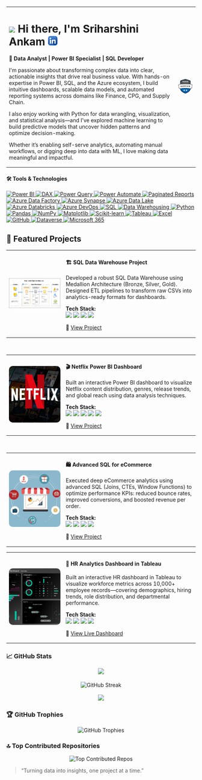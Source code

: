<!-- Title and Badge Side-by-Side -->
<table>
  <tr>
    <td>
      <h1>
        <img src="https://media.giphy.com/media/hvRJCLFzcasrR4ia7z/giphy.gif" width="30px" />
        Hi there, I'm Sriharshini Ankam
        <a href="https://www.linkedin.com/in/sriharshini-ankam-64a29a177/" target="_blank">
          <img src="linkedin-icon.png" width="25px" alt="LinkedIn Profile"/>
        </a>
      </h1>
      <p><strong>🎯 Data Analyst | Power BI Specialist | SQL Developer</strong></p>
      <p>
        I'm passionate about transforming complex data into clear, actionable insights that drive real business value. With hands-on expertise in Power BI, SQL, and the Azure ecosystem, I build intuitive dashboards, scalable data models, and automated reporting systems across domains like Finance, CPG, and Supply Chain.

I also enjoy working with Python for data wrangling, visualization, and statistical analysis—and I’ve explored machine learning to build predictive models that uncover hidden patterns and optimize decision-making.

Whether it’s enabling self-serve analytics, automating manual workflows, or digging deep into data with ML, I love making data meaningful and impactful.
      </p>
    </td>
    <td align="right">
      <a href="https://learn.microsoft.com/en-gb/users/sriharshiniankam-2704/credentials/778612b636b06714?ref=https%3A%2F%2Fwww.linkedin.com%2F" target="_blank">
        <img src="./microsoft-certified-associate-badge.svg" alt="Microsoft Certified Power BI Badge" width="280px"/>
      </a>
    </td>
  </tr>
</table>


#### 🛠️ Tools & Technologies


<p align="left"> <!-- Power Platform & BI --> <a href="#" title="Power BI – Interactive dashboards, DAX, data modeling"> <img src="https://img.shields.io/badge/POWER%20BI-F2C811?style=for-the-badge&logo=powerbi&logoColor=black" alt="Power BI"/> </a> <a href="#" title="DAX – Advanced calculations in Power BI"> <img src="https://img.shields.io/badge/DAX-0A66C2?style=for-the-badge&logo=microsoft&logoColor=white" alt="DAX"/> </a> <a href="#" title="Power Query – Data transformation inside Power BI and Excel"> <img src="https://img.shields.io/badge/POWER%20QUERY-006400?style=for-the-badge&logo=microsoftexcel&logoColor=white" alt="Power Query"/> </a> <a href="#" title="Power Automate – Workflow automation & scheduled refreshes"> <img src="https://img.shields.io/badge/POWER%20AUTOMATE-0078D4?style=for-the-badge&logo=microsoftpowerautomate&logoColor=white" alt="Power Automate"/> </a> <a href="#" title="Paginated Reports – Pixel-perfect reports in Power BI"> <img src="https://img.shields.io/badge/PAGINATED%20REPORTS-005B9A?style=for-the-badge&logo=powerbi&logoColor=white" alt="Paginated Reports"/> </a> <!-- Azure Ecosystem --> <a href="#" title="Azure Data Factory – Orchestration of ETL pipelines"> <img src="https://img.shields.io/badge/AZURE%20DATA%20FACTORY-007FFF?style=for-the-badge&logo=microsoftazure&logoColor=white" alt="Azure Data Factory"/> </a> <a href="#" title="Azure Synapse – Analytics service for big data and warehousing"> <img src="https://img.shields.io/badge/AZURE%20SYNAPSE%20ANALYTICS-008AD7?style=for-the-badge&logo=azuredevops&logoColor=white" alt="Azure Synapse"/> </a> <a href="#" title="Azure Data Lake – Scalable storage for big data analytics"> <img src="https://img.shields.io/badge/AZURE%20DATA%20LAKE-00BFFF?style=for-the-badge&logo=windows&logoColor=white" alt="Azure Data Lake"/> </a> <a href="#" title="Azure Databricks – Apache Spark-based analytics in Azure"> <img src="https://img.shields.io/badge/AZURE%20DATABRICKS-E34A86?style=for-the-badge&logo=databricks&logoColor=white" alt="Azure Databricks"/> </a> <a href="#" title="Azure DevOps – Source control & pipeline automation"> <img src="https://img.shields.io/badge/AZURE%20DEVOPS-0078D7?style=for-the-badge&logo=azuredevops&logoColor=white" alt="Azure DevOps"/> </a> <!-- Data, SQL, Python --> <a href="#" title="SQL – Complex queries, joins, stored procedures"> <img src="https://img.shields.io/badge/SQL-4479A1?style=for-the-badge&logo=postgresql&logoColor=white" alt="SQL"/> </a> <a href="#" title="Data Warehousing – ETL, star schemas, historical reporting"> <img src="https://img.shields.io/badge/DATA%20WAREHOUSING-9B59B6?style=for-the-badge&logo=databricks&logoColor=white" alt="Data Warehousing"/> </a> <a href="#" title="Python – Pandas, NumPy, data manipulation for analytics"> <img src="https://img.shields.io/badge/PYTHON-3776AB?style=for-the-badge&logo=python&logoColor=white" alt="Python"/> </a> <a href="#" title="Pandas – Data manipulation in Python"> <img src="https://img.shields.io/badge/PANDAS-150458?style=for-the-badge&logo=pandas&logoColor=white" alt="Pandas"/> </a> <a href="#" title="NumPy – Numerical computing for data science"> <img src="https://img.shields.io/badge/NUMPY-013243?style=for-the-badge&logo=numpy&logoColor=white" alt="NumPy"/> </a> <a href="#" title="Matplotlib – Data visualization in Python"> <img src="https://img.shields.io/badge/MATPLOTLIB-11557C?style=for-the-badge&logo=plotly&logoColor=white" alt="Matplotlib"/> </a> <a href="#" title="Scikit-learn – Machine learning models and pipelines"> <img src="https://img.shields.io/badge/SCIKIT--LEARN-F7931E?style=for-the-badge&logo=scikitlearn&logoColor=white" alt="Scikit-learn"/> </a> <!-- Visualization & Misc --> <a href="#" title="Tableau – Visual storytelling with interactive charts"> <img src="https://img.shields.io/badge/TABLEAU-E97627?style=for-the-badge&logo=tableau&logoColor=white" alt="Tableau"/> </a> <a href="#" title="Excel – Formulas, Power Query, Pivot Tables"> <img src="https://img.shields.io/badge/EXCEL-217346?style=for-the-badge&logo=microsoft-excel&logoColor=white" alt="Excel"/> </a> <a href="#" title="GitHub – Version control, project collaboration"> <img src="https://img.shields.io/badge/GITHUB-181717?style=for-the-badge&logo=github&logoColor=white" alt="GitHub"/> </a> <a href="#" title="Dataverse – Secure, scalable data platform in Power Platform"> <img src="https://img.shields.io/badge/DATAVERSE-5E5E5E?style=for-the-badge&logo=microsoft&logoColor=white" alt="Dataverse"/> </a> <a href="#" title="Microsoft 365 – Collaborative tools and automation"> <img src="https://img.shields.io/badge/M365-00A4EF?style=for-the-badge&logo=microsoft&logoColor=white" alt="Microsoft 365"/> </a> </p>







## 🚀 Featured Projects

<!-- Project 2: SQL Data Warehouse -->
<table>
  <tr>
    <td width="30%">
      <img src="data_architecture.png" alt="SQL Data Warehouse" height="150px" style="border-radius: 10px; object-fit: contain; width: 100%;" />
    </td>
    <td>
      <h4>🏗 SQL Data Warehouse Project</h4>
      <p>
        Developed a robust SQL Data Warehouse using Medallion Architecture (Bronze, Silver, Gold). Designed ETL pipelines to transform raw CSVs into analytics-ready formats for dashboards.
      </p>
      <p>
        <strong>Tech Stack:</strong><br>
        <img src="https://img.shields.io/badge/DATA%20WAREHOUSING-9B59B6?style=flat-square&logo=databricks&logoColor=white"/>
        <img src="https://img.shields.io/badge/ETL-1D3557?style=flat-square"/>
        <img src="https://img.shields.io/badge/SQL-4479A1?style=flat-square&logo=postgresql&logoColor=white"/>
        <img src="https://img.shields.io/badge/PYTHON-3776AB?style=flat-square&logo=python&logoColor=white"/>
      </p>
      <p>
        🔗 <a href="https://github.com/Sriharshini-Ankam1/SQL-Data-Warehouse-Project" target="_blank">View Project</a>
      </p>
    </td>
  </tr>
</table>

<br>

<!-- Project 1: Netflix Power BI Dashboard -->
<table>
  <tr>
    <td width="30%">
      <img src="netflix_banner.jpg" alt="Netflix Dashboard" height="150px" style="border-radius: 10px; object-fit: cover; width: 100%;" />
    </td>
    <td>
      <h4>🎬 Netflix Power BI Dashboard</h4>
      <p>
        Built an interactive Power BI dashboard to visualize Netflix content distribution, genres, release trends, and global reach using data analysis techniques.
      </p>
      <p>
        <strong>Tech Stack:</strong><br>
        <img src="https://img.shields.io/badge/Power%20BI-F2C811?style=flat-square&logo=powerbi&logoColor=black"/>
        <img src="https://img.shields.io/badge/DAX-0A66C2?style=flat-square&logo=microsoft&logoColor=white"/>
        <img src="https://img.shields.io/badge/Power%20Query-006400?style=flat-square&logo=excel&logoColor=white"/>
        <img src="https://img.shields.io/badge/Data%20Visualization-E91E63?style=flat-square"/>
        <img src="https://img.shields.io/badge/SQL-4479A1?style=flat-square&logo=postgresql&logoColor=white"/>
      </p>
      <p>
        🔗 <a href="https://github.com/Sriharshini-Ankam1/Netflix-Power-BI-Dashboard" target="_blank">View Project</a>
      </p>
    </td>
  </tr>
</table>

<br>

<!-- Project 3: Advanced SQL for eCommerce -->
<table>
  <tr>
    <td width="30%">
      <img src="ecommerce.png" alt="eCommerce SQL Project" height="150px" style="border-radius: 10px; object-fit: cover; width: 100%;" />
    </td>
    <td>
      <h4>🛍️ Advanced SQL for eCommerce</h4>
      <p>
        Executed deep eCommerce analytics using advanced SQL (Joins, CTEs, Window Functions) to optimize performance KPIs: reduced bounce rates, improved conversions, and boosted revenue per order.
      </p>
      <p>
        <strong>Tech Stack:</strong><br>
        <img src="https://img.shields.io/badge/SQL-4479A1?style=flat-square&logo=postgresql&logoColor=white"/>
        <img src="https://img.shields.io/badge/CTE%20Queries-FF5733?style=flat-square"/>
        <img src="https://img.shields.io/badge/Window%20Functions-8E44AD?style=flat-square"/>
        <img src="https://img.shields.io/badge/Analytics-00BFFF?style=flat-square"/>
      </p>
      <p>
        🔗 <a href="https://github.com/Sriharshini-Ankam1/Advanced-SQL-MySQL-for-Ecommerce-Data-Analysis" target="_blank">View Project</a>
      </p>
    </td>
  </tr>
</table>

<!-- Project 4: HR Analytics Dashboard in Tableau -->
<table>
  <tr>
    <td width="30%">
      <img src="HR _ Summary.png" alt="HR Dashboard in Tableau" height="150px" style="border-radius: 10px; object-fit: cover; width: 100%;" />
    </td>
    <td>
      <h4>👥 HR Analytics Dashboard in Tableau</h4>
      <p>
        Built an interactive HR dashboard in Tableau to visualize workforce metrics across 10,000+ employee records—covering demographics, hiring trends, role distribution, and departmental performance.
      </p>
      <p>
        <strong>Tech Stack:</strong><br>
        <img src="https://img.shields.io/badge/Tableau-E97627?style=flat-square&logo=tableau&logoColor=white"/>
        <img src="https://img.shields.io/badge/ETL%20Workflows-FF5733?style=flat-square"/>
        <img src="https://img.shields.io/badge/Analytics-D35400?style=flat-square"/>
        <img src="https://img.shields.io/badge/HR%20Metrics-2980B9?style=flat-square"/>
      </p>
      <p>
        🔗 <a href="https://public.tableau.com/app/profile/sriharshini.ankam/viz/HRDashboard_17413779707400/HRSummary?publish=yes" target="_blank">View Live Dashboard</a>
      </p>
    </td>
  </tr>
</table>


### 📈 GitHub Stats

<div align="center">
  <img src="https://github-readme-stats.vercel.app/api?username=Sriharshini-Ankam1&theme=tokyonight&hide_border=false" />
  <br/><br/>
  <img src="https://github-readme-streak-stats.herokuapp.com/?user=Sriharshini-Ankam1&theme=dark&hide_border=false" alt="GitHub Streak" />
  <br/><br/>
  <img src="https://github-readme-stats.vercel.app/api/top-langs/?username=Sriharshini-Ankam1&theme=tokyonight&hide_border=false&layout=compact" />
</div>


### 🏆 GitHub Trophies
<div align="center"> <img src="https://github-profile-trophy.vercel.app/?username=Sriharshini-Ankam1&theme=onestar&no-frame=true&no-bg=false&margin-w=15&title=Stars,Commits,Repositories,PullRequest,Issues,Followers" alt="GitHub Trophies" /> </div>

### 🔝 Top Contributed Repositories
<div align="center"> <img src="https://github-contributor-stats.vercel.app/api?username=Sriharshini-Ankam1&limit=5&theme=tokyonight&combine_all_yearly_contributions=true" alt="Top Contributed Repos" /> </div>



> “Turning data into insights, one project at a time.”
